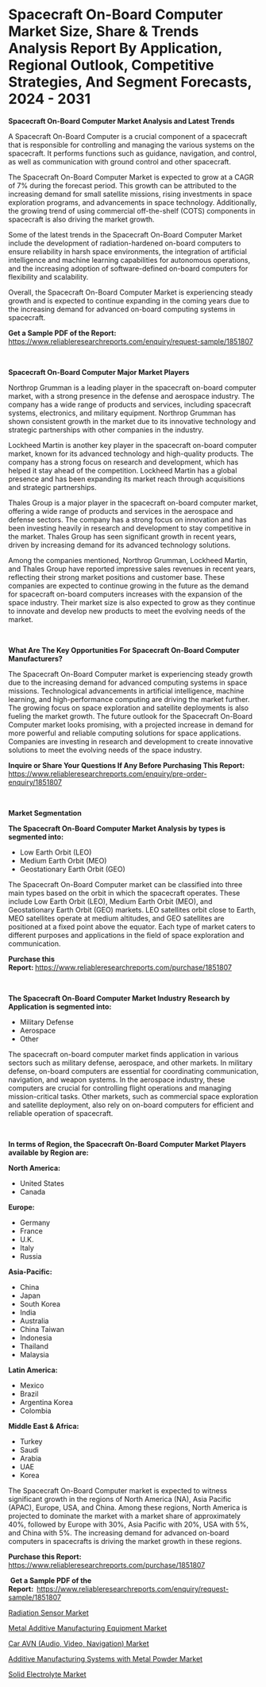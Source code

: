 <p><h1>Spacecraft On-Board Computer Market Size, Share & Trends Analysis Report By Application, Regional Outlook, Competitive Strategies, And Segment Forecasts, 2024 - 2031</h1></p><p><strong>Spacecraft On-Board Computer Market Analysis and Latest Trends</strong></p>
<p><p>A Spacecraft On-Board Computer is a crucial component of a spacecraft that is responsible for controlling and managing the various systems on the spacecraft. It performs functions such as guidance, navigation, and control, as well as communication with ground control and other spacecraft.</p><p>The Spacecraft On-Board Computer Market is expected to grow at a CAGR of 7% during the forecast period. This growth can be attributed to the increasing demand for small satellite missions, rising investments in space exploration programs, and advancements in space technology. Additionally, the growing trend of using commercial off-the-shelf (COTS) components in spacecraft is also driving the market growth.</p><p>Some of the latest trends in the Spacecraft On-Board Computer Market include the development of radiation-hardened on-board computers to ensure reliability in harsh space environments, the integration of artificial intelligence and machine learning capabilities for autonomous operations, and the increasing adoption of software-defined on-board computers for flexibility and scalability.</p><p>Overall, the Spacecraft On-Board Computer Market is experiencing steady growth and is expected to continue expanding in the coming years due to the increasing demand for advanced on-board computing systems in spacecraft.</p></p>
<p><strong>Get a Sample PDF of the Report:&nbsp;</strong> <a href="https://www.reliableresearchreports.com/enquiry/request-sample/1851807">https://www.reliableresearchreports.com/enquiry/request-sample/1851807</a></p>
<p>&nbsp;</p>
<p><strong>Spacecraft On-Board Computer Major Market Players</strong></p>
<p><p>Northrop Grumman is a leading player in the spacecraft on-board computer market, with a strong presence in the defense and aerospace industry. The company has a wide range of products and services, including spacecraft systems, electronics, and military equipment. Northrop Grumman has shown consistent growth in the market due to its innovative technology and strategic partnerships with other companies in the industry.</p><p>Lockheed Martin is another key player in the spacecraft on-board computer market, known for its advanced technology and high-quality products. The company has a strong focus on research and development, which has helped it stay ahead of the competition. Lockheed Martin has a global presence and has been expanding its market reach through acquisitions and strategic partnerships.</p><p>Thales Group is a major player in the spacecraft on-board computer market, offering a wide range of products and services in the aerospace and defense sectors. The company has a strong focus on innovation and has been investing heavily in research and development to stay competitive in the market. Thales Group has seen significant growth in recent years, driven by increasing demand for its advanced technology solutions.</p><p>Among the companies mentioned, Northrop Grumman, Lockheed Martin, and Thales Group have reported impressive sales revenues in recent years, reflecting their strong market positions and customer base. These companies are expected to continue growing in the future as the demand for spacecraft on-board computers increases with the expansion of the space industry. Their market size is also expected to grow as they continue to innovate and develop new products to meet the evolving needs of the market.</p></p>
<p>&nbsp;</p>
<p><strong>What Are The Key Opportunities For Spacecraft On-Board Computer Manufacturers?</strong></p>
<p><p>The Spacecraft On-Board Computer market is experiencing steady growth due to the increasing demand for advanced computing systems in space missions. Technological advancements in artificial intelligence, machine learning, and high-performance computing are driving the market further. The growing focus on space exploration and satellite deployments is also fueling the market growth. The future outlook for the Spacecraft On-Board Computer market looks promising, with a projected increase in demand for more powerful and reliable computing solutions for space applications. Companies are investing in research and development to create innovative solutions to meet the evolving needs of the space industry.</p></p>
<p><strong>Inquire or Share Your Questions If Any Before Purchasing This Report:</strong> <a href="https://www.reliableresearchreports.com/enquiry/pre-order-enquiry/1851807">https://www.reliableresearchreports.com/enquiry/pre-order-enquiry/1851807</a></p>
<p>&nbsp;</p>
<p><strong>Market Segmentation</strong></p>
<p><strong>The Spacecraft On-Board Computer Market Analysis by types is segmented into:</strong></p>
<p><ul><li>Low Earth Orbit (LEO)</li><li>Medium Earth Orbit (MEO)</li><li>Geostationary Earth Orbit (GEO)</li></ul></p>
<p><p>The Spacecraft On-Board Computer market can be classified into three main types based on the orbit in which the spacecraft operates. These include Low Earth Orbit (LEO), Medium Earth Orbit (MEO), and Geostationary Earth Orbit (GEO) markets. LEO satellites orbit close to Earth, MEO satellites operate at medium altitudes, and GEO satellites are positioned at a fixed point above the equator. Each type of market caters to different purposes and applications in the field of space exploration and communication.</p></p>
<p><strong>Purchase this Report:&nbsp;</strong><a href="https://www.reliableresearchreports.com/purchase/1851807">https://www.reliableresearchreports.com/purchase/1851807</a></p>
<p>&nbsp;</p>
<p><strong>The Spacecraft On-Board Computer Market Industry Research by Application is segmented into:</strong></p>
<p><ul><li>Military Defense</li><li>Aerospace</li><li>Other</li></ul></p>
<p><p>The spacecraft on-board computer market finds application in various sectors such as military defense, aerospace, and other markets. In military defense, on-board computers are essential for coordinating communication, navigation, and weapon systems. In the aerospace industry, these computers are crucial for controlling flight operations and managing mission-critical tasks. Other markets, such as commercial space exploration and satellite deployment, also rely on on-board computers for efficient and reliable operation of spacecraft.</p></p>
<p>&nbsp;</p>
<p><strong>In terms of Region, the Spacecraft On-Board Computer Market Players available by Region are:</strong></p>
<p>
    <p> <strong> North America: </strong>
        <ul>
            <li>United States</li>
            <li>Canada</li>
        </ul>
        </p> 
    <p> <strong> Europe: </strong>
        <ul>
            <li>Germany</li>
            <li>France</li>
            <li>U.K.</li>
            <li>Italy</li>
            <li>Russia</li>
        </ul>
        </p> 
    <p> <strong> Asia-Pacific: </strong>
        <ul>
            <li>China</li>
            <li>Japan</li>
            <li>South Korea</li>
            <li>India</li>
            <li>Australia</li>
            <li>China Taiwan</li>
            <li>Indonesia</li>
            <li>Thailand</li>
            <li>Malaysia</li>
        </ul>
        </p> 
    <p> <strong> Latin America: </strong>
        <ul>
            <li>Mexico</li>
            <li>Brazil</li>
            <li>Argentina Korea</li>
            <li>Colombia</li>
        </ul>
        </p> 
    <p> <strong> Middle East & Africa: </strong>
        <ul>
            <li>Turkey</li>
            <li>Saudi</li>
            <li>Arabia</li>
            <li>UAE</li>
            <li>Korea</li>
        </ul>
    </p>
    </p>
<p><p>The Spacecraft On-Board Computer market is expected to witness significant growth in the regions of North America (NA), Asia Pacific (APAC), Europe, USA, and China. Among these regions, North America is projected to dominate the market with a market share of approximately 40%, followed by Europe with 30%, Asia Pacific with 20%, USA with 5%, and China with 5%. The increasing demand for advanced on-board computers in spacecrafts is driving the market growth in these regions.</p></p>
<p><strong>Purchase this Report: </strong><a href="https://www.reliableresearchreports.com/purchase/1851807">https://www.reliableresearchreports.com/purchase/1851807</a></p>
<p>&nbsp;<strong>Get a Sample PDF of the Report:&nbsp;&nbsp;</strong><a href="https://www.reliableresearchreports.com/enquiry/request-sample/1851807">https://www.reliableresearchreports.com/enquiry/request-sample/1851807</a></p>
<p><strong></strong></p>
<p><p><a href="https://github.com/sonuprakash1/Market-Research-Report-List-1/blob/main/radiation-sensor-market.md">Radiation Sensor Market</a></p><p><a href="https://issuu.com/reportprime-2/docs/metal-additive-manufacturing-equipment-market-size">Metal Additive Manufacturing Equipment Market</a></p><p><a href="https://github.com/laholand/Market-Research-Report-List-2/blob/main/car-avn-audio-video-navigation-market.md">Car AVN (Audio, Video, Navigation) Market</a></p><p><a href="https://issuu.com/reportprime-2/docs/additive-manufacturing-systems-with-metal-powder-m">Additive Manufacturing Systems with Metal Powder Market</a></p><p><a href="https://github.com/jhcraigie/Market-Research-Report-List-2/blob/main/solid-electrolyte-market.md">Solid Electrolyte Market</a></p></p>